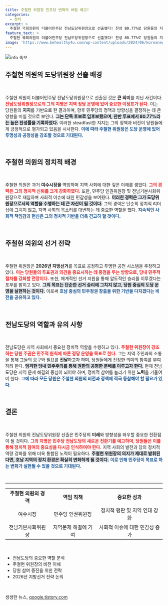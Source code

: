 ```yaml
---
title: 주철현 위원장 민주당 변화의 바람 예고!
categories:
  - 정치
excerpt: >
  주철현 국회의원이 더불어민주당 전남도당위원장으로 선출됐다! 찬성 80.77%로 당원들의 지지를 받은 그는 2026 지방선거 압도적 승리를 다짐하며 새로운 도약을 예고한다.
feature_text: >
  주철현 국회의원이 더불어민주당 전남도당위원장으로 선출됐다! 찬성 80.77%로 당원들의 지지를 받은 그는 2026 지방선거 압도적 승리를 다짐하며 새로운 도약을 예고한다.
image: 'https://www.behealthy4u.com/wp-content/uploads/2024/06/koreanews.jpg'
---
```


<p><img src="https://www.behealthy4u.com/wp-content/uploads/2024/06/koreanews.jpg" alt="info 속보" /></p>

<h2 data-ke-size="size26">주철현 의원의 도당위원장 선출 배경</h2>

<p data-ke-size="size16">&nbsp;</p>

<p>주철현 의원이 더불어민주당 전남도당위원장으로 선출된 것은 <strong>큰 의미</strong>를 지닌 사건이다. <b><span style="color: #ee2323;">전남도당위원장으로의 그의 지명은 지역 정당 운영에 있어 중요한 이정표가 된다.</span></b> 이는 당원들의 <strong>지지</strong>를 기반으로 한 결과이며, 향후 민주당의 정책과 방향성을 결정하는 데 큰 영향을 미칠 것으로 보인다. <b><span style="background-color: #21538527;">그는 단독 후보로 입후보했으며, 찬반 투표에서 80.77%라는 높은 찬성률을 기록하였다.</span></b> 이러한 steadfast한 지지는 그의 정책과 비전이 당원들에게 긍정적으로 평가되고 있음을 시사한다. <b><span style="color: #1a5490;">이에 따라 주철현 위원장은 도당 운영에 있어 투명성과 공정성을 강조할 것으로 기대된다.</span></b> </p>

<p data-ke-size="size16">&nbsp;</p>

<h2 data-ke-size="size26">주철현 의원의 정치적 배경</h2>

<p data-ke-size="size16">&nbsp;</p>

<p>주철현 의원은 과거 <strong>여수시장을</strong> 역임하며 지역 사회에 대한 깊은 이해를 쌓았다. <b><span style="color: #ee2323;">그의 경력은 그의 정치적 <strong>신뢰</strong>를 크게 강화하였다.</span></b> 또한, 민주당 인권위원장 및 전남기본사회위원장으로 재임하며 사회적 이슈에 대한 민감성을 보여줬다. <b><span style="background-color: #21538527;">이러한 경력은 그가 도당위원장으로서의 역할을 수행하는 데 큰 자산이 될 것이다.</span></b> 그의 경력은 단순히 정치적 리더십에 그치지 않고, 지역 사회의 목소리를 대변하는 데 중요한 역할을 했다. <b><span style="color: #1a5490;">지속적인 사회적 책임감과 헌신은 그의 정치적 기반을 더욱 견고히 할 것이다.</span></b> </p>

<p data-ke-size="size16">&nbsp;</p>

<h2 data-ke-size="size26">주철현 의원의 선거 전략</h2>

<p data-ke-size="size16">&nbsp;</p>

<p>주철현 위원장은 <strong>2026년 지방선거</strong>를 목표로 공정하고 투명한 공천 시스템을 주장하고 있다. <b><span style="color: #ee2323;">이는 당원들의 투표권과 의견을 중요시하는 데 중점을 두는 방향으로, 당내 민주적 절차를 강화할 전망이다.</span></b> 또한, 체계적인 선거 지원을 통해 압도적인 승리를 이루겠다는 포부를 밝히고 있다. <b><span style="background-color: #21538527;">그의 목표는 단순한 선거 승리에 그치지 않고, 당원 중심의 도당 운영을 실현하는 것이다.</span></b> 이로써 <b><span style="color: #1a5490;">호남 중심의 민주정권 창출을 위한 기반을 다지겠다는 비전을 공유하고 있다.</span></b> </p>

<p data-ke-size="size16">&nbsp;</p>

<h2 data-ke-size="size26">전남도당의 역할과 유의 사항</h2>

<p data-ke-size="size16">&nbsp;</p>

<p>전남도당은 지역 사회에서 중요한 정치적 역할을 수행하고 있다. <b><span style="color: #ee2323;">주철현 위원장이 강조하는 당원 주권은 민주적 원칙에 따른 정당 운영을 목표로 한다.</span></b> 그는 지역 주민과의 소통을 통해 그들의 요구와 필요를 <strong>전달</strong>하고자 하며, 당원들에게 진정한 의미의 참여를 부여하려 한다. <b><span style="background-color: #21538527;">엄격한 당내 민주주의를 통해 권한의 공평한 분배를 이루고자 한다.</span></b> 현재 전남도당은 지역 문제 해결의 중심이 되어야 하며, 정치적 참여를 늘리기 위한 <strong>노력</strong>을 기울여야 한다. <b><span style="color: #1a5490;">그에 따라 모든 당원은 주철현 의원의 비전과 정책에 적극 동참해야 할 필요가 있다.</span></b> </p>

<p data-ke-size="size16">&nbsp;</p>

<h2 data-ke-size="size26">결론</h2>

<p data-ke-size="size16">&nbsp;</p>

<p>주철현 의원의 전남도당위원장 선출은 민주당의 <strong>미래</strong>와 방향성을 좌우할 중요한 전환점이 될 것이다. <b><span style="color: #ee2323;">그의 지명은 민주당 전남도당의 새로운 전환기를 예고하며, 당원들은 이를 통해 정치적 참여의 중요성을 다시금 인식하여야 한다.</span></b> 지역 사회의 발전과 당의 정치적 역량 강화를 위해 더욱 통합된 노력이 필요하다. <b><span style="background-color: #21538527;">주철현 위원장의 의지가 제대로 발휘된다면, 호남 지역의 정치 환경은 확실히 변화하게 될 것이다.</span></b> <b><span style="color: #1a5490;">이로 인해 민주당이 목표로 하는 변화가 실현될 수 있을 것으로 기대된다.</span></b> </p>

<p data-ke-size="size16">&nbsp;</p>

<hr />

<table style="width: 100%; border-collapse: collapse;">
<tbody>
<tr>
<td style="text-align: center; height: 17px;"><b>주철현 의원의 경력</b></td>
<td style="text-align: center; height: 17px;"><b>역임 직책</b></td>
<td style="text-align: center; height: 17px;"><b>중요한 성과</b></td>
</tr>
<tr>
<td style="text-align: center; height: 17px;">여수시장</td>
<td style="text-align: center; height: 17px;">민주당 인권위원장</td>
<td style="text-align: center; height: 17px;">정치적 평판 및 지역 연대 강화</td>
</tr>
<tr>
<td style="text-align: center; height: 17px;">전남기본사회위원장</td>
<td style="text-align: center; height: 17px;">지역문제 해결에 기여</td>
<td style="text-align: center; height: 17px;">사회적 이슈에 대한 민감성 증가</td>
</tr>
</tbody>
</table>

<p data-ke-size="size16">&nbsp;</p> 

<ul>
<li>전남도당의 중요한 역할 분석</li>
<li>주철현 위원장의 비전 이해</li>
<li>당원 참여 증진을 위한 전략</li>
<li>2026년 지방선거 전략 논의</li>
</ul>

<p data-ke-size="size16">&nbsp;</p> 
생생한 뉴스, <a href="https://qoogle.tistory.com" rel="dofollow">qoogle.tistory.com</a>


